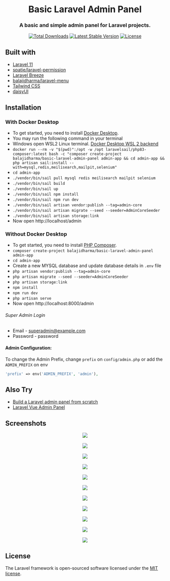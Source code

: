 <h1 align="center">Basic Laravel Admin Panel</h1>
<h3 align="center">A basic and simple admin panel for Laravel projects.</h3>
<p align="center">
<a href="https://packagist.org/packages/balajidharma/basic-laravel-admin-panel"><img src="https://poser.pugx.org/balajidharma/basic-laravel-admin-panel/downloads" alt="Total Downloads"></a>
<a href="https://packagist.org/packages/balajidharma/basic-laravel-admin-panel"><img src="https://poser.pugx.org/balajidharma/basic-laravel-admin-panel/v/stable" alt="Latest Stable Version"></a>
<a href="https://packagist.org/packages/balajidharma/basic-laravel-admin-panel"><img src="https://poser.pugx.org/balajidharma/basic-laravel-admin-panel/license" alt="License"></a>
</p>

## Built with
- [Laravel 11](https://github.com/laravel/framework)
- [spatie/laravel-permission](https://github.com/spatie/laravel-permission)
- [Laravel Breeze](https://github.com/laravel/breeze)
- [balajidharma/laravel-menu](https://github.com/balajidharma/laravel-menu)
- [Tailwind CSS](https://tailwindcss.com/)
- [daisyUI](https://daisyui.com/)


## Installation

### With Docker Desktop
- To get started, you need to install [Docker Desktop](https://www.docker.com/products/docker-desktop).
- You may run the following command in your terminal
- Windows open WSL2 Linux terminal. [Docker Desktop WSL 2 backend](https://docs.docker.com/desktop/windows/wsl/)
- `docker run --rm -v "$(pwd)":/opt -w /opt laravelsail/php83-composer:latest bash -c "composer create-project balajidharma/basic-laravel-admin-panel admin-app && cd admin-app && php artisan sail:install --with=mysql,redis,meilisearch,mailpit,selenium"`
- `cd admin-app`
- `./vendor/bin/sail pull mysql redis meilisearch mailpit selenium`
- `./vendor/bin/sail build`
- `./vendor/bin/sail up`
- `./vendor/bin/sail npm install`
- `./vendor/bin/sail npm run dev`
- `./vendor/bin/sail artisan vendor:publish --tag=admin-core`
- `./vendor/bin/sail artisan migrate --seed --seeder=AdminCoreSeeder`
- `./vendor/bin/sail artisan storage:link`
- Now open http://localhost/admin

### Without Docker Desktop
- To get started, you need to install [PHP Composer](https://getcomposer.org/).
- `composer create-project balajidharma/basic-laravel-admin-panel admin-app`
- `cd admin-app`
- Create a new MYSQL database and update database details in `.env` file
- `php artisan vendor:publish --tag=admin-core`
- `php artisan migrate --seed --seeder=AdminCoreSeeder`
- `php artisan storage:link`
- `npm install`
- `npm run dev`
- `php artisan serve`
- Now open http://localhost:8000/admin

###### Super Admin Login
- Email - superadmin@example.com
- Password - password

#### Admin Configuration:

To change the Admin Prefix, change `prefix` on `config/admin.php` or add the `ADMIN_PREFIX` on env 

```php
'prefix' => env('ADMIN_PREFIX', 'admin'),
```

## Also Try
- [Build a Laravel admin panel from scratch](https://blog.devgenius.io/laravel-create-an-admin-panel-from-scratch-part-1-installation-8c11dae7e684)
- [Laravel Vue Admin Panel](https://github.com/balajidharma/laravel-vue-admin-panel)

## Screenshots
<p align="center">
	<img src="https://user-images.githubusercontent.com/6037466/179876455-1fbe6c89-9afc-4002-879b-fe3fc6506e34.png" >
	<br/><br/>
	<img src="https://github.com/balajidharma/basic-laravel-admin-panel/assets/6037466/e3332546-fde5-43f2-b485-c480e2789aca" >
	<br/><br/>
	<img src="https://github.com/balajidharma/basic-laravel-admin-panel/assets/6037466/d61f99be-672c-490b-a953-e5f85124e588" >
	<br/><br/>
	<img src="https://github.com/balajidharma/basic-laravel-admin-panel/assets/6037466/5c5b8653-bc47-40ce-8ca1-a80e1c18e02c">
	<br/><br/>
	<img src="https://github.com/balajidharma/basic-laravel-admin-panel/assets/6037466/1b57218c-6b59-4ce5-9258-53bcfaeadf0b">
	<br/><br/>
	<img src="https://github.com/balajidharma/basic-laravel-admin-panel/assets/6037466/ce3d5549-7897-44bc-afd2-7b82d196e255">
	<br/><br/>
	<img src="https://github.com/balajidharma/basic-laravel-admin-panel/assets/6037466/dc489947-9b6a-4eac-a425-9f5f86750afa">
	<br/><br/>
	<img src="https://github.com/balajidharma/basic-laravel-admin-panel/assets/6037466/f29751ec-3401-451f-9ce1-bee54865d8f5">
	<br/><br/>
	<img src="https://github.com/balajidharma/basic-laravel-admin-panel/assets/6037466/b3819023-12cc-481a-8c44-b5ea6dbb1987">
	<br/><br/>
	<img src="https://github.com/balajidharma/basic-laravel-admin-panel/assets/6037466/64f1f333-9812-4b7e-b981-2fcddf33cc1e">
	<br/><br/>
	<img src="https://github.com/balajidharma/basic-laravel-admin-panel/assets/6037466/e7895ca3-cab1-4a00-9e4b-8c1d87288c10">
</p>

## License

The Laravel framework is open-sourced software licensed under the [MIT license](https://opensource.org/licenses/MIT).
